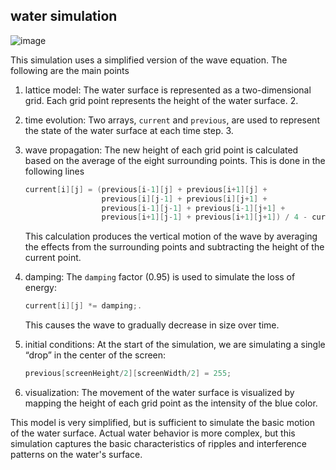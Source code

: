 ## water simulation

![image](https://github.com/user-attachments/assets/e3818470-836a-487c-a5d6-98de479663a6)

This simulation uses a simplified version of the wave equation. The following are the main points

1. lattice model:
   The water surface is represented as a two-dimensional grid. Each grid point represents the height of the water surface. 2.

2. time evolution:
   Two arrays, `current` and `previous`, are used to represent the state of the water surface at each time step. 3.

3. wave propagation:
   The new height of each grid point is calculated based on the average of the eight surrounding points. This is done in the following lines

   ```cpp
   current[i][j] = (previous[i-1][j] + previous[i+1][j] +
                    previous[i][j-1] + previous[i][j+1] +
                    previous[i-1][j-1] + previous[i-1][j+1] +
                    previous[i+1][j-1] + previous[i+1][j+1]) / 4 - current[i][j];
   ````

   This calculation produces the vertical motion of the wave by averaging the effects from the surrounding points and subtracting the height of the current point.

4. damping:
   The ``damping`` factor (0.95) is used to simulate the loss of energy:

   ```cpp
   current[i][j] *= damping;.
   ```

   This causes the wave to gradually decrease in size over time.

5. initial conditions:
   At the start of the simulation, we are simulating a single “drop” in the center of the screen:

   ```cpp
   previous[screenHeight/2][screenWidth/2] = 255;
   ```

6. visualization:
   The movement of the water surface is visualized by mapping the height of each grid point as the intensity of the blue color.

This model is very simplified, but is sufficient to simulate the basic motion of the water surface. Actual water behavior is more complex, but this simulation captures the basic characteristics of ripples and interference patterns on the water's surface.
